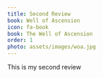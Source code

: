 ```yaml
---
title: Second Review
book: Well of Ascension
icon: fa-book
book: The Well of Ascension
order: 1
photo: assets/images/woa.jpg
---
```


<a href="#" class="image featured"></a>

<p> This is my second review</p>